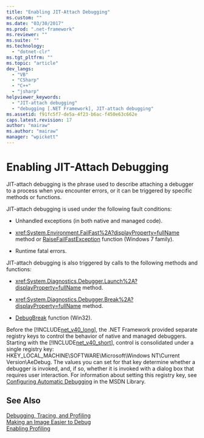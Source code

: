 ```yaml
---
title: "Enabling JIT-Attach Debugging"
ms.custom: ""
ms.date: "03/30/2017"
ms.prod: ".net-framework"
ms.reviewer: ""
ms.suite: ""
ms.technology: 
  - "dotnet-clr"
ms.tgt_pltfrm: ""
ms.topic: "article"
dev_langs: 
  - "VB"
  - "CSharp"
  - "C++"
  - "jsharp"
helpviewer_keywords: 
  - "JIT-attach debugging"
  - "debugging [.NET Framework], JIT-attach debugging"
ms.assetid: f91fc5f7-de5a-4f23-b6ac-f450e63c662e
caps.latest.revision: 17
author: "mairaw"
ms.author: "mairaw"
manager: "wpickett"
---
```

# Enabling JIT-Attach Debugging
JIT-attach debugging is the phrase used to describe attaching a debugger to a process when you encounter errors, or it can be triggered by specific methods or functions.  
  
 JIT-attach debugging is used under the following fault conditions:  
  
-   Unhandled exceptions (in both native and managed code).  
  
-   <xref:System.Environment.FailFast%2A?displayProperty=fullName> method or [RaiseFailFastException](http://go.microsoft.com/fwlink/?LinkId=182107) function (Windows 7 family).  
  
-   Runtime fatal errors.  
  
 JIT-attach debugging is also triggered by calls to the following methods and functions:  
  
-   <xref:System.Diagnostics.Debugger.Launch%2A?displayProperty=fullName> method.  
  
-   <xref:System.Diagnostics.Debugger.Break%2A?displayProperty=fullName> method.  
  
-   [DebugBreak](http://go.microsoft.com/fwlink/?LinkId=182106) function (Win32).  
  
 Before the [!INCLUDE[net_v40_long](../../../includes/net-v40-long-md.md)], the .NET Framework provided separate registry keys to control the behavior of native and managed debuggers. Starting with the [!INCLUDE[net_v40_short](../../../includes/net-v40-short-md.md)], control is consolidated under a single registry key: HKEY_LOCAL_MACHINE\SOFTWARE\Microsoft\Windows NT\Current Version\AeDebug. The values you can set for that key determine whether a debugger is invoked, and, if so, whether it is invoked with a dialog box that requires user interaction. For information about setting this registry key, see [Configuring Automatic Debugging](http://go.microsoft.com/fwlink/?LinkId=181767) in the MSDN Library.  
  
## See Also  
 [Debugging, Tracing, and Profiling](../../../docs/framework/debug-trace-profile/index.md)   
 [Making an Image Easier to Debug](../../../docs/framework/debug-trace-profile/making-an-image-easier-to-debug.md)   
 [Enabling Profiling](http://msdn.microsoft.com/en-us/3b669676-f0e0-4ebf-8674-68986dd2020d)

